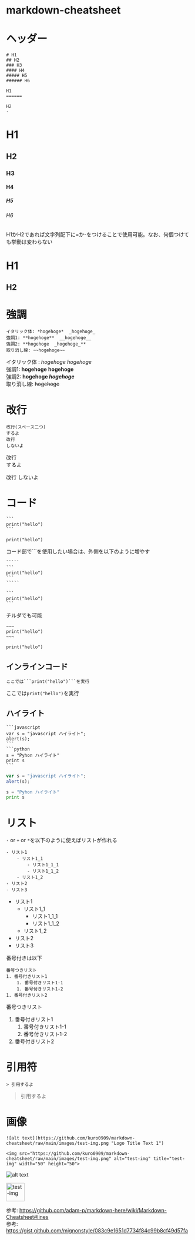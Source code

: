 # markdown-cheatsheet

# ヘッダー
```
# H1
## H2
### H3
#### H4
##### H5
###### H6

H1
======

H2
-
```

# H1
## H2
### H3
#### H4
##### H5
###### H6


H1かH2であれば文字列配下に=か-をつけることで使用可能。なお、何個つけても挙動は変わらない

H1
======

H2
-

# 強調
```
イタリック体: *hogehoge*  _hogehoge_
強調1: **hogehoge**  __hogehoge__
強調2: **hogehoge  _hogehoge_**
取り消し線: ~~hogehoge~~
```
イタリック体 : *hogehoge*  _hogehoge_  
強調1: **hogehoge**  __hogehoge__  
強調2: **hogehoge  _hogehoge_**  
取り消し線: ~~hogehoge~~

# 改行
```
改行(スペース二つ)
するよ
改行
しないよ
```
改行  
するよ

改行
しないよ

# コード
````
```
print("hello")
```
````
```
print("hello")
```
コード部で```を使用したい場合は、外側を以下のように増やす
``````
`````
```
print("hello")
```
`````
``````
`````
```
print("hello")
```
`````
チルダでも可能
~~~~
~~~
print("hello")
~~~
~~~~
~~~
print("hello")
~~~

## インラインコード
```
ここでは```print("hello")```を実行
```
ここでは```print("hello")```を実行

## ハイライト
````
```javascript
var s = "javascript ハイライト";
alert(s);
```
```python
s = "Pyhon ハイライト"
print s
```
````
```javascript
var s = "javascript ハイライト";
alert(s);
```
 
```python
s = "Pyhon ハイライト"
print s
```
# リスト
```-``` or ```+``` or ```*```を以下のように使えばリストが作れる
```
- リスト1
    - リスト1_1
        - リスト1_1_1
        - リスト1_1_2
    - リスト1_2
- リスト2
- リスト3
```
- リスト1
    - リスト1_1
        - リスト1_1_1
        - リスト1_1_2
    - リスト1_2
- リスト2
- リスト3

番号付きは以下
```
番号つきリスト
1. 番号付きリスト1
    1. 番号付きリスト1-1
    1. 番号付きリスト1-2
1. 番号付きリスト2
```
番号つきリスト
1. 番号付きリスト1
    1. 番号付きリスト1-1
    1. 番号付きリスト1-2
1. 番号付きリスト2

# 引用符
```
> 引用するよ
```
> 引用するよ

# 画像
```
![alt text](https://github.com/kuro0909/markdown-cheatsheet/raw/main/images/test-img.png "Logo Title Text 1")

<img src="https://github.com/kuro0909/markdown-cheatsheet/raw/main/images/test-img.png" alt="test-img" title="test-img" width="50" height="50">
```
![alt text](https://github.com/kuro0909/markdown-cheatsheet/raw/main/images/test-img.png "Logo Title Text 1")

<img src="https://github.com/kuro0909/markdown-cheatsheet/raw/main/images/test-img.png" alt="test-img" title="test-img" width="50" height="50">

参考: https://github.com/adam-p/markdown-here/wiki/Markdown-Cheatsheet#lines  
参考: https://gist.github.com/mignonstyle/083c9e1651d7734f84c99b8cf49d57fa
